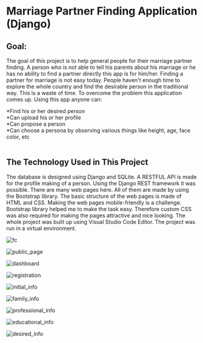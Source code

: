 # Marriage Partner Finding Application (Django)

## Goal:
The goal of this project is to help general people for their marriage partner finding.
A person who is not able to tell his parents about his marriage or he has no ability 
to find a partner directly this app is for him/her. Finding a partner for marriage is not easy today.
People haven't enough time to explore the whole country and find the desirable person in the traditional way.
This is a waste of time. To overcome the problem this application comes up. Using this app anyone can:
<br>

*Find his or her desired person <br>
*Can upload his or her profile <br>
*Can propose a person<br>
*Can choose a persona by observing various things like height, age, face color, etc<br>
<br>

## The Technology Used in This Project
The database is designed using Django and SQLite.
A RESTFUL API is made for the profile making of a person. 
Using the Django REST framework it was possible.
There are many web pages here. All of them are made by using the Bootstrap library.
The basic structure of the web pages is made of HTML and CSS. Making the web pages mobile-friendly is a challenge.
Bootstrap library helped me to make the task easy. Therefore custom CSS was also required for making the pages attractive and nice looking.
The whole project was built up using Visual Studio Code Editor. The project was run in a virtual environment.

![fc](https://github.com/riaz-khan-16/Marriage_app_version_2/assets/63443462/8cf2ff28-e854-4763-908d-bcb4c8a3a1e5)


![public_page](https://github.com/riaz-khan-16/Marriage_app_version_2/assets/63443462/b6277a95-6dda-4ed6-a175-d00571d58818)



![dashboard](https://github.com/riaz-khan-16/Marriage_app_version_2/assets/63443462/777ceca7-6312-4c02-8b60-cb7c682c7f99)



![registration](https://github.com/riaz-khan-16/Marriage_app_version_2/assets/63443462/ab14fe61-4ff6-47eb-8a9a-5e625c2d109c)



![initial_info](https://github.com/riaz-khan-16/Marriage_app_version_2/assets/63443462/b88ec9fe-feb6-4ce4-9952-a0ab6567911b)


![family_info](https://github.com/riaz-khan-16/Marriage_app_version_2/assets/63443462/7fbc4871-3a7a-403e-93bb-099344f70c28)


![professional_info](https://github.com/riaz-khan-16/Marriage_app_version_2/assets/63443462/be72c00f-074c-4914-a7af-5a57a18493ad)




![educational_info](https://github.com/riaz-khan-16/Marriage_app_version_2/assets/63443462/96fe9e47-7fdc-4667-938e-fb3da37bdf24)


![desired_info](https://github.com/riaz-khan-16/Marriage_app_version_2/assets/63443462/127ceacd-f74e-4cd1-91e2-6fae9603eb11)

